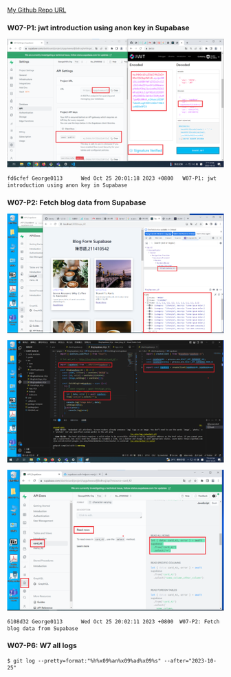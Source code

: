 [My Github Repo URL](https://github.com/George0113/1121-wp1-demo-211410542.git)

### W07-P1: jwt introduction using anon key in Supabase

![](w07-p1.png)

```
fd6cfef George0113      Wed Oct 25 20:01:18 2023 +0800   W07-P1: jwt introduction using anon key in Supabase
```

### W07-P2: Fetch blog data from Supabase

![](w07-p2-1.png)

![](w07-p2-2.png)

![](w07-p2-3.png)

```
6108d32 George0113      Wed Oct 25 20:02:11 2023 +0800  W07-P2: Fetch blog data from Supabase
```

### W07-P6: W7 all logs

```
$ git log --pretty=format:"%h%x09%an%x09%ad%x09%s" --after="2023-10-25"

```
